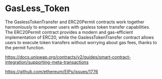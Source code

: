 # GasLess_Token

The GaslessTokenTransfer and ERC20Permit contracts work together harmoniously to empower users with gasless token transfer capabilities.
The ERC20Permit contract provides a modern and gas-efficient implementation of ERC20,
while the GaslessTokenTransfer contract allows users to execute token transfers without worrying about gas fees, thanks to the permit function.

https://docs.uniswap.org/contracts/v2/guides/smart-contract-integration/supporting-meta-transactions

https://github.com/ethereum/EIPs/issues/1776
